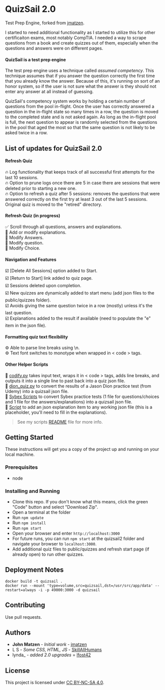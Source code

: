# QuizSail 2.0
Test Prep Engine, forked from [jmatzen](https://github.com/jmatzen/quizsail). 

I started to need additional functionality as I started to utilize this for other certificaiton exams, most notably CompTIA. I needed a way to scrape questions from a book and create quizzes out of them, especially when the questions and answers were on different pages. 

#### QuizSail is a test prep engine
The test prep engine uses a technique called *assumed competency*.  This technique assumes that if you answer the question correctly the first time that you already know the answer. Because of this, it's running on sort of an honor system, so if the user is not sure what the answer is they should not enter any answer at all instead of guessing.

QuizSail's competency system works by holding a certain number of questions from the pool in-flight.  Once the user has correctly answered a question in the in-flight state so many times in a row, the question is moved to the completed state and is not asked again.  As long as the in-flight pool is full, the next question to appear is randomly selected from the questions in the pool that aged the most so that the same question is not likely to be asked twice in a row.

## List of updates for QuizSail 2.0

#### Refresh Quiz
🔥 Log functionality that keeps track of all successful first attempts for the last 10 sessions.  
🔥 Option to prune logs once there are 5 in case there are sessions that were deleted prior to starting a new one.  
🔥 Option to refresh a quiz after 5 sessions: removes the questions that were answered correctly on the first try at least 3 out of the last 5 sessions. Original quiz is moved to the "retired" directory.  

#### Refresh Quiz (in progress)
✅ Scroll through all questions, answers and explanations.   
🔲 Add or modify explanations.  
🔲 Modify Answers.  
🔲 Modify question.  
🔲 Modify Choice.  

#### Navigation and Features
☑️ [Delete All Sessions] option added to Start.  
☑️ [Return to Start] link added to quiz page.  
☑️ Sessions deleted upon completion.  
☑️ New quizzes are dynamically added to start menu (add json files to the public/quizzes folder).   
☑️ Avoids giving the same question twice in a row (mostly) unless it's the last question.  
☑️ Explanations added to the result if available (need to populate the "e" item in the json file). 

#### Formatting quiz text flexibility
⚙️ Able to parse line breaks using \n.  
⚙️ Text font switches to monotype when wrapped in < code > tags.  

#### Other Helper Scripts
📃 [codify.py](scripts/quiz_generators/) takes input text, wraps it in < code > tags, adds line breaks, and outputs it into a single line to past back into a quiz json file.  
📃 [dion_quiz.py](scripts/quiz_generators/) to convert the results of a Jason Dion practice test (from Udemy) into a quizsail json file.  
📃 [Sybex Scripts](scripts/quiz_generators) to convert Sybex practice tests (1 file for questions/choices and 1 file for the answers/explanations) into a quizsail json file.  
📃 [Script](scripts/explanation_adder/) to add an json explanation item to any working json file (this is a placeholder, you'll need to fill in the explanations).  
> See my scripts [README](scripts/README.md) file for more info.  

## Getting Started
These instructions will get you a copy of the project up and running on your local machine.

### Prerequisites
* node

### Installing and Running
* Clone this repo. If you don't know what this means, click the green "Code" button and select "Download Zip".
* Open a terminal at the folder
* Run `npm update`
* Run `npm install`
* Run `npm start`
* Open your browser and enter `http://localhost:3000`
* For future runs, you can run `npm start` at the quizsail2 folder and navigate your browser to `localhost:3000`.  
* Add additional quiz files to public/quizzes and refresh start page (if already open) to run other quizzes.

## Deployment Notes
`docker build -t quizsail .`  
`docker run --mount 'type=volume,src=quizsail,dst=/usr/src/app/data' --restart=always -i -p 49000:3000 -d quizsail`

## Contributing
Use pull requests.

## Authors
* **John Matzen** - *Initial work* - [jmatzen](https://github.com/jmatzen)
* L S - *Some CSS, HTML, JS* - [SkillAllHumans](https://github.com/SkillAllHumans)
* lynda_ - *added 2.0 upgrades* = [lfost42](https://github.com/lfost42)

## License
This project is licensed under [CC BY-NC-SA 4.0](https://creativecommons.org/licenses/by-nc-sa/4.0/).
